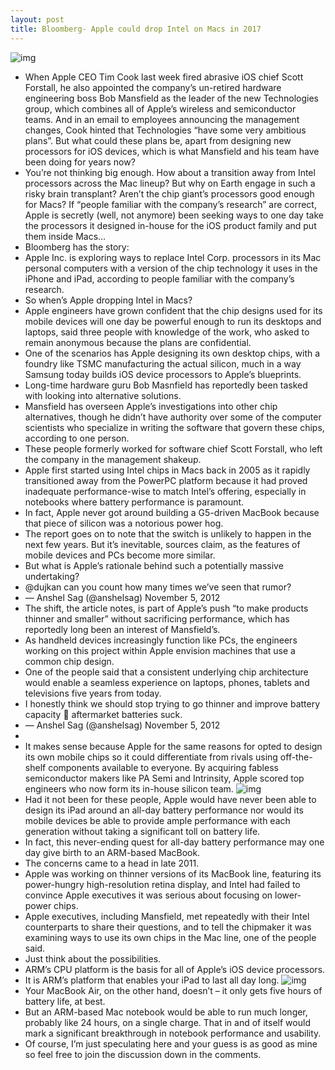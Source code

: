 ```yaml
---
layout: post
title: Bloomberg- Apple could drop Intel on Macs in 2017
---
```

![img](http://media.idownloadblog.com/wp-content/uploads/2012/10/Apple_A6X_chip.jpeg)
* When Apple CEO Tim Cook last week fired abrasive iOS chief Scott Forstall, he also appointed the company’s un-retired hardware engineering boss Bob Mansfield as the leader of the new Technologies group, which combines all of Apple’s wireless and semiconductor teams. And in an email to employees announcing the management changes, Cook hinted that Technologies “have some very ambitious plans”. But what could these plans be, apart from designing new processors for iOS devices, which is what Mansfield and his team have been doing for years now?
* You’re not thinking big enough. How about a transition away from Intel processors across the Mac lineup? But why on Earth engage in such a risky brain transplant? Aren’t the chip giant’s processors good enough for Macs? If “people familiar with the company’s research” are correct, Apple is secretly (well, not anymore) been seeking ways to one day take the processors it designed in-house for the iOS product family and put them inside Macs…
* Bloomberg has the story:
* Apple Inc. is exploring ways to replace Intel Corp. processors in its Mac personal computers with a version of the chip technology it uses in the iPhone and iPad, according to people familiar with the company’s research.
* So when’s Apple dropping Intel in Macs?
* Apple engineers have grown confident that the chip designs used for its mobile devices will one day be powerful enough to run its desktops and laptops, said three people with knowledge of the work, who asked to remain anonymous because the plans are confidential.
* One of the scenarios has Apple designing its own desktop chips, with a foundry like TSMC manufacturing the actual silicon, much in a way Samsung today builds iOS device processors to Apple’s blueprints.
* Long-time hardware guru Bob Masnfield has reportedly been tasked with looking into alternative solutions.
* Mansfield has overseen Apple’s investigations into other chip alternatives, though he didn’t have authority over some of the computer scientists who specialize in writing the software that govern these chips, according to one person.
* These people formerly worked for software chief Scott Forstall, who left the company in the management shakeup.
* Apple first started using Intel chips in Macs back in 2005 as it rapidly transitioned away from the PowerPC platform because it had proved inadequate performance-wise to match Intel’s offering, especially in notebooks where battery performance is paramount.
* In fact, Apple never got around building a G5-driven MacBook because that piece of silicon was a notorious power hog.
* The report goes on to note that the switch is unlikely to happen in the next few years. But it’s inevitable, sources claim, as the features of mobile devices and PCs become more similar.
* But what is Apple’s rationale behind such a potentially massive undertaking?
* @dujkan can you count how many times we’ve seen that rumor?
* — Anshel Sag (@anshelsag) November 5, 2012
* The shift, the article notes, is part of Apple’s push “to make products thinner and smaller” without sacrificing performance, which has reportedly long been an interest of Mansfield’s.
* As handheld devices increasingly function like PCs, the engineers working on this project within Apple envision machines that use a common chip design.
* One of the people said that a consistent underlying chip architecture would enable a seamless experience on laptops, phones, tablets and televisions five years from today.
* I honestly think we should stop trying to go thinner and improve battery capacity 🙂 aftermarket batteries suck.
* — Anshel Sag (@anshelsag) November 5, 2012
*  
* It makes sense because Apple for the same reasons for opted to design its own mobile chips so it could differentiate from rivals using off-the-shelf components available to everyone. By acquiring fabless semiconductor makers like PA Semi and Intrinsity, Apple scored top engineers who now form its in-house silicon team.
![img](http://media.idownloadblog.com/wp-content/uploads/2012/10/iPad-4th-gen-A6x.jpg)
* Had it not been for these people, Apple would have never been able to design its iPad around an all-day battery performance nor would its mobile devices be able to provide ample performance with each generation without taking a significant toll on battery life.
* In fact, this never-ending quest for all-day battery performance may one day give birth to an ARM-based MacBook.
* The concerns came to a head in late 2011.
* Apple was working on thinner versions of its MacBook line, featuring its power-hungry high-resolution retina display, and Intel had failed to convince Apple executives it was serious about focusing on lower-power chips.
* Apple executives, including Mansfield, met repeatedly with their Intel counterparts to share their questions, and to tell the chipmaker it was examining ways to use its own chips in the Mac line, one of the people said.
* Just think about the possibilities.
* ARM’s CPU platform is the basis for all of Apple’s iOS device processors.
* It is ARM’s platform that enables your iPad to last all day long.
![img](http://media.idownloadblog.com/wp-content/uploads/2012/10/MacBook-Air-left-angled-iPhoto.jpg)
* Your MacBook Air, on the other hand, doesn’t – it only gets five hours of battery life, at best.
* But an ARM-based Mac notebook would be able to run much longer, probably like 24 hours, on a single charge. That in and of itself would mark a significant breakthrough in notebook performance and usability.
* Of course, I’m just speculating here and your guess is as good as mine so feel free to join the discussion down in the comments.

